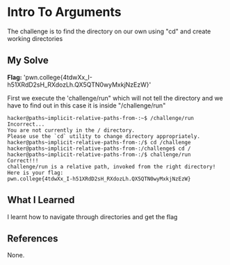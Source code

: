 # Intro To Arguments
The challenge is to find the directory on our own using "cd" and create working directories

## My Solve
**Flag:** 'pwn.college{4tdwXx_I-h51XRdD2sH_RXdozLh.QX5QTN0wyMxkjNzEzW}'

First we execute the 'challenge/run" which will not tell the directory and we have to find out in this case it is inside "/challenge/run"

```
hacker@paths~implicit-relative-paths-from-:~$ /challenge/run
Incorrect...
You are not currently in the / directory.
Please use the `cd` utility to change directory appropriately.
hacker@paths~implicit-relative-paths-from-:/$ cd /challenge
hacker@paths~implicit-relative-paths-from-:/challenge$ cd /
hacker@paths~implicit-relative-paths-from-:/$ challenge/run
Correct!!!
challenge/run is a relative path, invoked from the right directory!
Here is your flag:
pwn.college{4tdwXx_I-h51XRdD2sH_RXdozLh.QX5QTN0wyMxkjNzEzW}
```

## What I Learned
I learnt how to navigate through directories and get the flag

## References
None.
